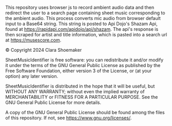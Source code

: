 This repository uses browser js to record ambient audio data and then redirect the user to a search page containing sheet music corresponding to the ambient audio.  This process converts mic audio from browser default input to a Base64 string.  This string is posted to Api Dojo's Shazam Api, found at https://rapidapi.com/apidojo/api/shazam.  The api's response is then scraped for artist and title information, which is pasted into a search url at https://musescore.com.



© Copyright 2024 Clara Shoemaker

SheetMusicIdentifier is free software: you can redistribute it and/or modify it under the terms of the GNU General Public License as published by the Free Software Foundation, either version 3 of the License, or (at your option) any later version.

SheetMusicIdentifier is distributed in the hope that it will be useful, but WITHOUT ANY WARRANTY; without even the implied warranty of MERCHANTABILITY or FITNESS FOR A PARTICULAR PURPOSE. See the GNU General Public License for more details.

A copy of the GNU General Public License should be found among the files of this repository. If not, see <https://www.gnu.org/licenses/>.
